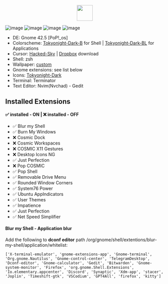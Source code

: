<p align="center">
  <img src="https://github.com/atraxsrc/pop-tokyonight/assets/92285717/80e6c156-1abd-44e8-a256-051efc2d01c6" width="50" height="50">
</p>

![image](https://github.com/atraxsrc/pop-tokyonight/assets/92285717/b265d8db-7e6c-4a27-bba3-741818eca22e)
![image](https://github.com/atraxsrc/pop-tokyonight/assets/92285717/98d312e1-1303-4bb7-bc69-133379c4ab0a)
![image](https://github.com/atraxsrc/pop-tokyonight/assets/92285717/56df6361-9642-487d-9b74-c1d23e2c0d2c)
![image](https://github.com/atraxsrc/pop-tokyonight/assets/92285717/754c9dde-e077-4ee2-b6a6-d094f245ff48)


- DE: Gnome 42.5 [PoP!_os] 
- Colorscheme: [Tokyonight-Dark-B](https://www.gnome-look.org/p/1681315/) for Shell | [Tokyonight-Dark-BL](https://www.gnome-look.org/p/1681315/) for Applications 
- Cursor: [Hacked-Sky](https://www.gnome-look.org/p/1099962) | [Dropbox](https://www.dropbox.com/s/pf22mi9es4wiz75/Hacked-Sky.tgz?dl=0) download
- Shell: zsh
- Wallpaper: [custom](https://github.com/atraxsrc/tokyonight-wallpapers/blob/main/tokyo-night33hen.jpeg)
- Gnome extensions: see list below
- Icons: [Tokyonight-Dark](https://www.gnome-look.org/p/1681475)
- Terminal: Terminator
- Text Editor: Nvim(Nvchad) - Gedit

## Installed Extensions

#### ✅ installed - ON | ❌ installed - OFF

- ✅ Blur my Shell		  
- ✅ Burn My Windows		
- ❌ Cosmic Dock		    
- ❌ Cosmic Workspaces	
- ❌ COSMIC X11 Gestures	
- ❌ Desktop Icons NG	
- ✅ Just Perfection		
- ❌ Pop COSMIC		
- ✅ Pop Shell		
- ✅ Removable Drive Menu	
- ✅ Rounded Window Corners	
- ✅ System76 Power		
- ✅ Ubuntu AppIndicators	
- ✅ User Themes
- ✅ Impatience
- ✅ Just Perfection
- ✅ Net Speed Simplifier  
  
#### Blur my Shell - Application blur

Add the following to **dconf editor** path /org/gnome/shell/extentions/blur-my-shell/application/whitelist:

```dconf
['X-terminal-emulator', 'gnome-extensions-app', 'Gnome-terminal', 'Org.gnome.Nautilus', 'Gnome-control-center', 'TelegramDesktop', 'Dconf-editor', 'Gnome-calculator', 'Gedit', 'Bitwarden', 'Gnome-system-monitor', 'Firefox', 'org.gnome.Shell.Extensions', 'Io.elementary.appcenter', 'Discord', 'Synaptic', 'Xdm-app', 'stacer', 'Joplin', 'Timeshift-gtk', 'VSCodium', 'GPT4All', 'firefox', 'kitty']
```
